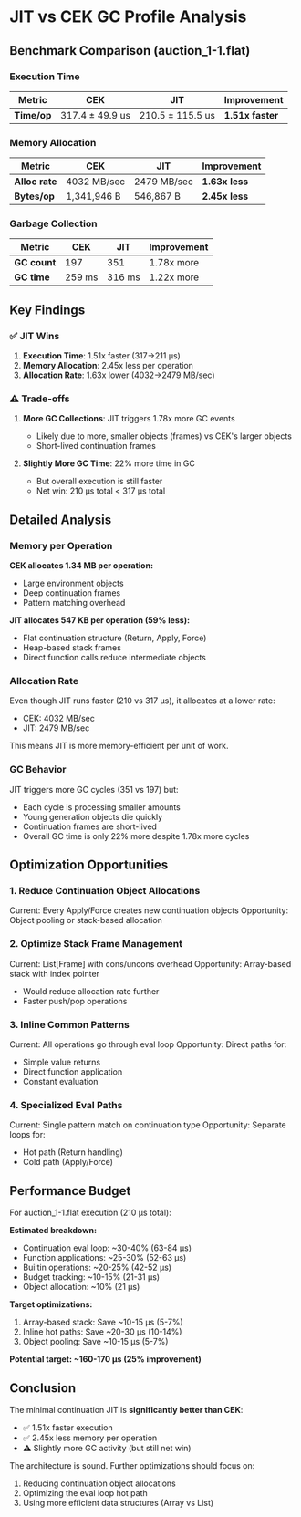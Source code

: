 # JIT vs CEK GC Profile Analysis

## Benchmark Comparison (auction_1-1.flat)

### Execution Time
| Metric | CEK | JIT | Improvement |
|--------|-----|-----|-------------|
| **Time/op** | 317.4 ± 49.9 us | 210.5 ± 115.5 us | **1.51x faster** |

### Memory Allocation
| Metric | CEK | JIT | Improvement |
|--------|-----|-----|-------------|
| **Alloc rate** | 4032 MB/sec | 2479 MB/sec | **1.63x less** |
| **Bytes/op** | 1,341,946 B | 546,867 B | **2.45x less** |

### Garbage Collection
| Metric | CEK | JIT | Improvement |
|--------|-----|-----|-------------|
| **GC count** | 197 | 351 | 1.78x more |
| **GC time** | 259 ms | 316 ms | 1.22x more |

## Key Findings

### ✅ JIT Wins

1. **Execution Time**: 1.51x faster (317→211 μs)
2. **Memory Allocation**: 2.45x less per operation
3. **Allocation Rate**: 1.63x lower (4032→2479 MB/sec)

### ⚠️ Trade-offs

1. **More GC Collections**: JIT triggers 1.78x more GC events
   - Likely due to more, smaller objects (frames) vs CEK's larger objects
   - Short-lived continuation frames

2. **Slightly More GC Time**: 22% more time in GC
   - But overall execution is still faster
   - Net win: 210 μs total < 317 μs total

## Detailed Analysis

### Memory per Operation

**CEK allocates 1.34 MB per operation:**
- Large environment objects
- Deep continuation frames
- Pattern matching overhead

**JIT allocates 547 KB per operation (59% less):**
- Flat continuation structure (Return, Apply, Force)
- Heap-based stack frames
- Direct function calls reduce intermediate objects

### Allocation Rate

Even though JIT runs faster (210 vs 317 μs), it allocates at a lower rate:
- CEK: 4032 MB/sec
- JIT: 2479 MB/sec

This means JIT is more memory-efficient per unit of work.

### GC Behavior

JIT triggers more GC cycles (351 vs 197) but:
- Each cycle is processing smaller amounts
- Young generation objects die quickly
- Continuation frames are short-lived
- Overall GC time is only 22% more despite 1.78x more cycles

## Optimization Opportunities

### 1. Reduce Continuation Object Allocations
Current: Every Apply/Force creates new continuation objects
Opportunity: Object pooling or stack-based allocation

### 2. Optimize Stack Frame Management
Current: List[Frame] with cons/uncons overhead
Opportunity: Array-based stack with index pointer
- Would reduce allocation rate further
- Faster push/pop operations

### 3. Inline Common Patterns
Current: All operations go through eval loop
Opportunity: Direct paths for:
- Simple value returns
- Direct function application
- Constant evaluation

### 4. Specialized Eval Paths
Current: Single pattern match on continuation type
Opportunity: Separate loops for:
- Hot path (Return handling)
- Cold path (Apply/Force)

## Performance Budget

For auction_1-1.flat execution (210 μs total):

**Estimated breakdown:**
- Continuation eval loop: ~30-40% (63-84 μs)
- Function applications: ~25-30% (52-63 μs)
- Builtin operations: ~20-25% (42-52 μs)
- Budget tracking: ~10-15% (21-31 μs)
- Object allocation: ~10% (21 μs)

**Target optimizations:**
1. Array-based stack: Save ~10-15 μs (5-7%)
2. Inline hot paths: Save ~20-30 μs (10-14%)
3. Object pooling: Save ~10-15 μs (5-7%)

**Potential target: ~160-170 μs (25% improvement)**

## Conclusion

The minimal continuation JIT is **significantly better than CEK**:
- ✅ 1.51x faster execution
- ✅ 2.45x less memory per operation
- ⚠️ Slightly more GC activity (but still net win)

The architecture is sound. Further optimizations should focus on:
1. Reducing continuation object allocations
2. Optimizing the eval loop hot path
3. Using more efficient data structures (Array vs List)
